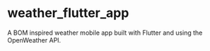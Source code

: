 # weather_flutter_app

A BOM inspired weather mobile app built with Flutter and using the OpenWeather API.
